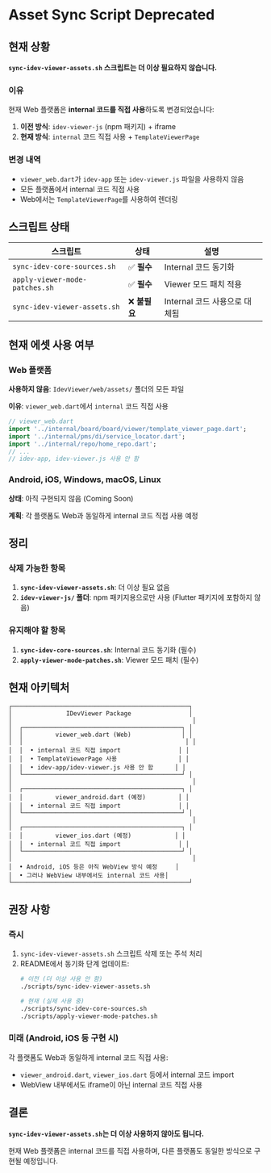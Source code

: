# Asset Sync Script Deprecated

## 현재 상황

**`sync-idev-viewer-assets.sh` 스크립트는 더 이상 필요하지 않습니다.**

### 이유

현재 Web 플랫폼은 **internal 코드를 직접 사용**하도록 변경되었습니다:

1. **이전 방식**: `idev-viewer-js` (npm 패키지) + iframe
2. **현재 방식**: `internal` 코드 직접 사용 + `TemplateViewerPage`

### 변경 내역

- `viewer_web.dart`가 `idev-app` 또는 `idev-viewer.js` 파일을 사용하지 않음
- 모든 플랫폼에서 internal 코드 직접 사용
- Web에서는 `TemplateViewerPage`를 사용하여 렌더링

## 스크립트 상태

| 스크립트 | 상태 | 설명 |
|---------|------|------|
| `sync-idev-core-sources.sh` | ✅ **필수** | Internal 코드 동기화 |
| `apply-viewer-mode-patches.sh` | ✅ **필수** | Viewer 모드 패치 적용 |
| `sync-idev-viewer-assets.sh` | ❌ **불필요** | Internal 코드 사용으로 대체됨 |

## 현재 에셋 사용 여부

### Web 플랫폼

**사용하지 않음**: `IdevViewer/web/assets/` 폴더의 모든 파일

**이유**: `viewer_web.dart`에서 `internal` 코드 직접 사용

```dart
// viewer_web.dart
import '../internal/board/board/viewer/template_viewer_page.dart';
import '../internal/pms/di/service_locator.dart';
import '../internal/repo/home_repo.dart';
// ...
// idev-app, idev-viewer.js 사용 안 함
```

### Android, iOS, Windows, macOS, Linux

**상태**: 아직 구현되지 않음 (Coming Soon)

**계획**: 각 플랫폼도 Web과 동일하게 internal 코드 직접 사용 예정

## 정리

### 삭제 가능한 항목

1. **`sync-idev-viewer-assets.sh`**: 더 이상 필요 없음
2. **`idev-viewer-js/` 폴더**: npm 패키지용으로만 사용 (Flutter 패키지에 포함하지 않음)

### 유지해야 할 항목

1. **`sync-idev-core-sources.sh`**: Internal 코드 동기화 (필수)
2. **`apply-viewer-mode-patches.sh`**: Viewer 모드 패치 (필수)

## 현재 아키텍처

```
┌─────────────────────────────────────────────────┐
│               IDevViewer Package                │
│                                                  │
│  ┌────────────────────────────────────────────┐ │
│  │         viewer_web.dart (Web)              │ │
│  │                                             │ │
│  │  • internal 코드 직접 import                │ │
│  │  • TemplateViewerPage 사용                 │ │
│  │  • idev-app/idev-viewer.js 사용 안 함      │ │
│  └────────────────────────────────────────────┘ │
│                                                  │
│  ┌────────────────────────────────────────────┐ │
│  │         viewer_android.dart (예정)         │ │
│  │  • internal 코드 직접 import                │ │
│  └────────────────────────────────────────────┘ │
│                                                  │
│  ┌────────────────────────────────────────────┐ │
│  │         viewer_ios.dart (예정)            │ │
│  │  • internal 코드 직접 import                │ │
│  └────────────────────────────────────────────┘ │
│                                                  │
│  • Android, iOS 등은 아직 WebView 방식 예정     │
│  • 그러나 WebView 내부에서도 internal 코드 사용│
└─────────────────────────────────────────────────┘
```

## 권장 사항

### 즉시

1. `sync-idev-viewer-assets.sh` 스크립트 삭제 또는 주석 처리
2. README에서 동기화 단계 업데이트:
   ```bash
   # 이전 (더 이상 사용 안 함)
   ./scripts/sync-idev-viewer-assets.sh
   
   # 현재 (실제 사용 중)
   ./scripts/sync-idev-core-sources.sh
   ./scripts/apply-viewer-mode-patches.sh
   ```

### 미래 (Android, iOS 등 구현 시)

각 플랫폼도 Web과 동일하게 internal 코드 직접 사용:
- `viewer_android.dart`, `viewer_ios.dart` 등에서 internal 코드 import
- WebView 내부에서도 iframe이 아닌 internal 코드 직접 사용

## 결론

**`sync-idev-viewer-assets.sh`는 더 이상 사용하지 않아도 됩니다.**

현재 Web 플랫폼은 internal 코드를 직접 사용하며, 다른 플랫폼도 동일한 방식으로 구현될 예정입니다.

